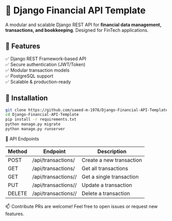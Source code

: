 # 🚀 Django Financial API Template
A modular and scalable Django REST API for **financial data management, transactions, and bookkeeping**. Designed for FinTech applications.

## 📌 Features
✅ Django REST Framework-based API  
✅ Secure authentication (JWT/Token)  
✅ Modular transaction models  
✅ PostgreSQL support  
✅ Scalable & production-ready  

## 🔧 Installation
```bash
git clone https://github.com/saeed-m-1978/Django-Financial-API-Template.git
cd Django-Financial-API-Template
pip install -r requirements.txt
python manage.py migrate
python manage.py runserver
```

📂 API Endpoints


|Method	| Endpoint	            | Description
|-------|-----------------------|--------------------------|
|POST	  |/api/transactions/	    | Create a new transaction |
|GET	  |/api/transactions/	    | Get all transactions     |
|GET	  |/api/transactions/<id>/|	Get a single transaction |
|PUT	  |/api/transactions/<id>/|	Update a transaction     |
|DELETE	|/api/transactions/<id>/| Delete a transaction     |


📫 Contribute
PRs are welcome! Feel free to open issues or request new features.

